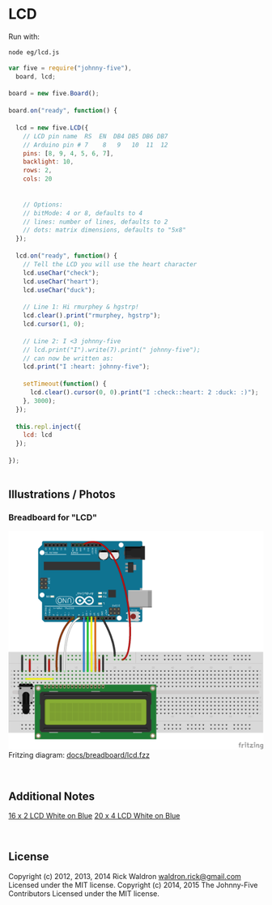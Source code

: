 <!--remove-start-->

# LCD





Run with:
```bash
node eg/lcd.js
```

<!--remove-end-->

```javascript
var five = require("johnny-five"),
  board, lcd;

board = new five.Board();

board.on("ready", function() {

  lcd = new five.LCD({
    // LCD pin name  RS  EN  DB4 DB5 DB6 DB7
    // Arduino pin # 7    8   9   10  11  12
    pins: [8, 9, 4, 5, 6, 7],
    backlight: 10,
    rows: 2,
    cols: 20


    // Options:
    // bitMode: 4 or 8, defaults to 4
    // lines: number of lines, defaults to 2
    // dots: matrix dimensions, defaults to "5x8"
  });

  lcd.on("ready", function() {
    // Tell the LCD you will use the heart character
    lcd.useChar("check");
    lcd.useChar("heart");
    lcd.useChar("duck");

    // Line 1: Hi rmurphey & hgstrp!
    lcd.clear().print("rmurphey, hgstrp");
    lcd.cursor(1, 0);

    // Line 2: I <3 johnny-five
    // lcd.print("I").write(7).print(" johnny-five");
    // can now be written as:
    lcd.print("I :heart: johnny-five");

    setTimeout(function() {
      lcd.clear().cursor(0, 0).print("I :check::heart: 2 :duck: :)");
    }, 3000);
  });

  this.repl.inject({
    lcd: lcd
  });

});



```


## Illustrations / Photos


### Breadboard for "LCD"



![docs/breadboard/lcd.png](breadboard/lcd.png)<br>
Fritzing diagram: [docs/breadboard/lcd.fzz](breadboard/lcd.fzz)

&nbsp;




## Additional Notes

[16 x 2 LCD White on Blue](http://www.hacktronics.com/LCDs/16-x-2-LCD-White-on-Blue/flypage.tpl.html)
[20 x 4 LCD White on Blue](http://www.hacktronics.com/LCDs/20-x-4-LCD-White-on-Blue/flypage.tpl.html)



&nbsp;

<!--remove-start-->

## License
Copyright (c) 2012, 2013, 2014 Rick Waldron <waldron.rick@gmail.com>
Licensed under the MIT license.
Copyright (c) 2014, 2015 The Johnny-Five Contributors
Licensed under the MIT license.

<!--remove-end-->
